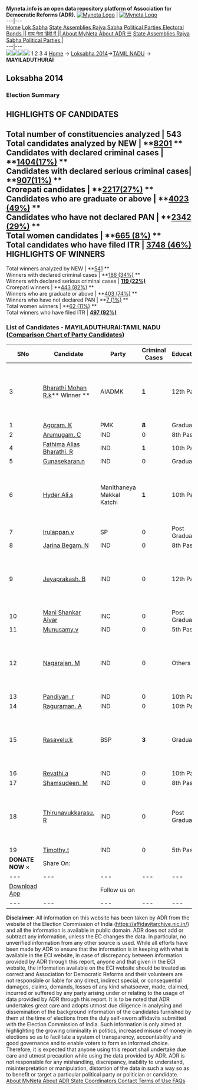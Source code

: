 **Myneta.info is an open data repository platform of Association for Democratic Reforms (ADR).**
[![Myneta Logo](https://www.myneta.info/lib/img/myneta-logo.png)](https://www.myneta.info/) | [![Myneta Logo](https://www.myneta.info/lib/img/adr-logo.png)](https://adrindia.org)  
---|---  
[Home](https://www.myneta.info/) [Lok Sabha](https://www.myneta.info/#ls "Lok Sabha") [ State Assemblies ](https://www.myneta.info/#sa "State Assemblies") [Rajya Sabha](https://www.myneta.info/#rs "Rajya Sabha") [Political Parties ](https://www.myneta.info/party "Political Parties") [ Electoral Bonds ](https://www.myneta.info/electoral_bonds "Electoral Bonds") [ || माय नेता हिंदी में || ](https://translate.google.co.in/translate?prev=hp&hl=en&js=y&u=www.myneta.info&sl=en&tl=hi&history_state0=) [ About MyNeta ](https://adrindia.org/content/about-myneta) [ About ADR ](https://adrindia.org/about-adr/who-we-are) [☰](javascript:void\(0\))
[ State Assemblies ](https://www.myneta.info/#sa "State Assemblies") [ Rajya Sabha ](https://www.myneta.info/#rs "Rajya Sabha") [ Political Parties ](https://www.myneta.info/party "Political Parties")
|   
---|---  
![](https://www.myneta.info/lib/img/banner/banner-1.png)![](https://www.myneta.info/lib/img/banner/banner-2.png)![](https://www.myneta.info/lib/img/banner/banner-3.png)![](https://www.myneta.info/lib/img/banner/banner-4.png)
1  2  3  4 
[Home](https://www.myneta.info/) → [Loksabha 2014](https://www.myneta.info/ls2014/)→[TAMIL NADU](https://www.myneta.info/ls2014/index.php?action=show_constituencies&state_id=22) → **MAYILADUTHURAI**
### 
## Loksabha 2014
###  Election Summary 
HIGHLIGHTS OF CANDIDATES  
---  
Total number of constituencies analyzed |  543   
Total candidates analyzed by NEW | **[8201](https://www.myneta.info/ls2014/index.php?action=summary&subAction=candidates_analyzed&sort=candidate#summary) **  
Candidates with declared criminal cases | **[1404(17%)](https://www.myneta.info/ls2014/index.php?action=summary&subAction=crime&sort=candidate#summary) **  
Candidates with declared serious criminal cases| **[907(11%)](https://www.myneta.info/ls2014/index.php?action=summary&subAction=serious_crime&sort=candidate#summary) **  
Crorepati candidates | **[2217(27%)](https://www.myneta.info/ls2014/index.php?action=summary&subAction=crorepati&sort=candidate#summary) **  
Candidates who are graduate or above | **[4023 (49%)](https://www.myneta.info/ls2014/index.php?action=summary&subAction=education&sort=candidate#summary) **  
Candidates who have not declared PAN | **[2342 (29%)](https://www.myneta.info/ls2014/index.php?action=summary&subAction=without_pan&sort=candidate#summary) **  
Total women candidates | **[665 (8%)](https://www.myneta.info/ls2014/index.php?action=summary&subAction=women_candidate&sort=candidate#summary) **  
Total candidates who have filed ITR | [**3748 (46%)**](https://www.myneta.info/ls2014/index.php?action=summary&subAction=filed_itr&sort=candidate#summary)  
HIGHLIGHTS OF WINNERS  
---  
Total winners analyzed by NEW | **[541](https://www.myneta.info/ls2014/index.php?action=summary&subAction=winner_analyzed&sort=candidate#summary) **  
Winners with declared criminal cases | **[186 (34%)](https://www.myneta.info/ls2014/index.php?action=summary&subAction=winner_crime&sort=candidate#summary) **  
Winners with declared serious criminal cases | **[119 (22%)](https://www.myneta.info/ls2014/index.php?action=summary&subAction=winner_serious_crime&sort=candidate#summary)**  
Crorepati winners | **[443 (82%)](https://www.myneta.info/ls2014/index.php?action=summary&subAction=winner_crorepati&sort=candidate#summary) **  
Winners who are graduate or above | **[403 (74%)](https://www.myneta.info/ls2014/index.php?action=summary&subAction=winner_education&sort=candidate#summary) **  
Winners who have not declared PAN | **[7 (1%)](https://www.myneta.info/ls2014/index.php?action=summary&subAction=winner_without_pan&sort=candidate#summary) **  
Total women winners | **[62 (11%)](https://www.myneta.info/ls2014/index.php?action=summary&subAction=winner_women&sort=candidate#summary) **  
Total winners who have filed ITR | [**497 (92%)**](https://www.myneta.info/ls2014/index.php?action=summary&subAction=winner_filed_itr&sort=candidate#summary)  
### List of Candidates - MAYILADUTHURAI:TAMIL NADU ([Comparison Chart of Party Candidates](https://www.myneta.info/ls2014/comparisonchart.php?constituency_id=500))
SNo | Candidate| Party| Criminal Cases| Education| Age| Total Assets| Liabilities  
---|---|---|---|---|---|---|---  
3  | [Bharathi Mohan R.k](https://www.myneta.info/ls2014/candidate.php?candidate_id=7075)** Winner ** | AIADMK | **1** | 12th Pass| 47 | ![](https://myneta.info/image_v2.php?myneta_folder=ls2014&candidate_id=7075&col=ta) | ![](https://myneta.info/image_v2.php?myneta_folder=ls2014&candidate_id=7075&col=lia)  
1  | [Agoram. K](https://www.myneta.info/ls2014/candidate.php?candidate_id=7078) | PMK | **8** | Graduate| 45 | Rs 60,97,180 ~ 60 Lacs+ | Rs 30,45,000 ~ 30 Lacs+  
2  | [Arumugam. C](https://www.myneta.info/ls2014/candidate.php?candidate_id=7081) | IND | 0 | 8th Pass| 61 | Rs 7,89,651 ~ 7 Lacs+ | Rs 1,12,500 ~ 1 Lacs+  
4  | [Fathima Alias Bharathi. R](https://www.myneta.info/ls2014/candidate.php?candidate_id=7088) | IND | **1** | 10th Pass| 41 | Rs 8,08,518 ~ 8 Lacs+ | Rs 1,90,000 ~ 1 Lacs+  
5  | [Gunasekaran.n](https://www.myneta.info/ls2014/candidate.php?candidate_id=7082) | IND | 0 | Graduate| 52 | Rs 55,500 ~ 55 Thou+ | Rs 0 ~   
6  | [Hyder Ali.s](https://www.myneta.info/ls2014/candidate.php?candidate_id=7080) | Manithaneya Makkal Katchi | **1** | 10th Pass| 57 | ![](https://myneta.info/image_v2.php?myneta_folder=ls2014&candidate_id=7080&col=ta) | ![](https://myneta.info/image_v2.php?myneta_folder=ls2014&candidate_id=7080&col=lia)  
7  | [Irulappan.v](https://www.myneta.info/ls2014/candidate.php?candidate_id=7079) | SP | 0 | Post Graduate| 63 | Rs 1,05,26,000 ~ 1 Crore+ | Rs 0 ~   
8  | [Jarina Begam. N](https://www.myneta.info/ls2014/candidate.php?candidate_id=7092) | IND | 0 | 8th Pass| 36 | Rs 7,10,000 ~ 7 Lacs+ | Rs 0 ~   
9  | [Jeyaprakash. B](https://www.myneta.info/ls2014/candidate.php?candidate_id=7093) | IND | 0 | 12th Pass| 34 | ![](https://myneta.info/image_v2.php?myneta_folder=ls2014&candidate_id=7093&col=ta) | ![](https://myneta.info/image_v2.php?myneta_folder=ls2014&candidate_id=7093&col=lia)  
10  | [Mani Shankar Aiyar](https://www.myneta.info/ls2014/candidate.php?candidate_id=7076) | INC | 0 | Post Graduate| 73 | Rs 8,43,19,020 ~ 8 Crore+ | Rs 45,26,676 ~ 45 Lacs+  
11  | [Munusamy.v](https://www.myneta.info/ls2014/candidate.php?candidate_id=7089) | IND | 0 | 5th Pass| 53 | Rs 1,10,000 ~ 1 Lacs+ | Rs 0 ~   
12  | [Nagarajan. M](https://www.myneta.info/ls2014/candidate.php?candidate_id=7086) | IND | 0 | Others| 39 | ![](https://myneta.info/image_v2.php?myneta_folder=ls2014&candidate_id=7086&col=ta) | ![](https://myneta.info/image_v2.php?myneta_folder=ls2014&candidate_id=7086&col=lia)  
13  | [Pandiyan .r](https://www.myneta.info/ls2014/candidate.php?candidate_id=7087) | IND | 0 | 10th Pass| 38 | Rs 7,69,965 ~ 7 Lacs+ | Rs 0 ~   
14  | [Raguraman. A](https://www.myneta.info/ls2014/candidate.php?candidate_id=7090) | IND | 0 | 10th Pass| 33 | Rs 5,52,881 ~ 5 Lacs+ | Rs 0 ~   
15  | [Rasavelu.k](https://www.myneta.info/ls2014/candidate.php?candidate_id=7077) | BSP | **3** | Graduate| 57 | ![](https://myneta.info/image_v2.php?myneta_folder=ls2014&candidate_id=7077&col=ta) | ![](https://myneta.info/image_v2.php?myneta_folder=ls2014&candidate_id=7077&col=lia)  
16  | [Revathi.a](https://www.myneta.info/ls2014/candidate.php?candidate_id=7091) | IND | 0 | 10th Pass| 34 | Rs 60,97,180 ~ 60 Lacs+ | Rs 30,45,000 ~ 30 Lacs+  
17  | [Shamsudeen. M](https://www.myneta.info/ls2014/candidate.php?candidate_id=7083) | IND | 0 | 8th Pass| 53 | Rs 3,52,590 ~ 3 Lacs+ | Rs 0 ~   
18  | [Thirunavukkarasu. R](https://www.myneta.info/ls2014/candidate.php?candidate_id=7084) | IND | 0 | Post Graduate| 74 | ![](https://myneta.info/image_v2.php?myneta_folder=ls2014&candidate_id=7084&col=ta) | ![](https://myneta.info/image_v2.php?myneta_folder=ls2014&candidate_id=7084&col=lia)  
19  | [Timothy.t](https://www.myneta.info/ls2014/candidate.php?candidate_id=7085) | IND | 0 | 5th Pass| 52 | Rs 5,42,922 ~ 5 Lacs+ | Rs 0 ~   
|  **DONATE NOW** × |  Share On:  | [](https://api.whatsapp.com/send?text=https%3A%2F%2Fmyneta.info%2Fpunjab2022%2Findex.php%3Faction%3Dshow_constituencies%26state_id%3D19) | [](https://www.facebook.com/sharer/sharer.php?u=https%3A%2F%2Fmyneta.info%2Fpunjab2022%2Findex.php%3Faction%3Dshow_constituencies%26state_id%3D19) | [](https://twitter.com/share?url=https%3A%2F%2Fmyneta.info%2Fpunjab2022%2Findex.php%3Faction%3Dshow_constituencies%26state_id%3D19)  
---|---|---|---|---  
| [ Download App ](https://play.google.com/store/apps/details?id=com.webrosoft.myneta1&pcampaignid=pcampaignidMKT-Other-global-all-co-prtnr-py-PartBadge-Mar2515-1) | [](https://play.google.com/store/apps/details?id=com.webrosoft.myneta1&pcampaignid=pcampaignidMKT-Other-global-all-co-prtnr-py-PartBadge-Mar2515-1) |  Follow us on  | [](https://www.facebook.com/adrindia.org/) | [](https://twitter.com/adrspeaks) | [](https://groups.google.com/g/national-election-watch?hl=en&pli=1) | [](https://www.instagram.com/adrspeaks/) | [](https://www.youtube.com/user/adrspeaks) | [](https://sharechat.com/profile/adrspeaks)  
---|---|---|---|---|---|---|---|---  
**Disclaimer:** All information on this website has been taken by ADR from the website of the Election Commission of India (https://affidavitarchive.nic.in/) and all the information is available in public domain. ADR does not add or subtract any information, unless the EC changes the data. In particular, no unverified information from any other source is used. While all efforts have been made by ADR to ensure that the information is in keeping with what is available in the ECI website, in case of discrepancy between information provided by ADR through this report, anyone and that given in the ECI website, the information available on the ECI website should be treated as correct and Association for Democratic Reforms and their volunteers are not responsible or liable for any direct, indirect special, or consequential damages, claims, demands, losses of any kind whatsoever, made, claimed, incurred or suffered by any party arising under or relating to the usage of data provided by ADR through this report. It is to be noted that ADR undertakes great care and adopts utmost due diligence in analysing and dissemination of the background information of the candidates furnished by them at the time of elections from the duly self-sworn affidavits submitted with the Election Commission of India. Such information is only aimed at highlighting the growing criminality in politics, increased misuse of money in elections so as to facilitate a system of transparency, accountability and good governance and to enable voters to form an informed choice. Therefore, it is expected that anyone using this report shall undertake due care and utmost precaution while using the data provided by ADR. ADR is not responsible for any mishandling, discrepancy, inability to understand, misinterpretation or manipulation, distortion of the data in such a way so as to benefit or target a particular political party or politician or candidate. 
[ About MyNeta ](https://adrindia.org/content/about-myneta) [ About ADR ](https://adrindia.org/about-adr/who-we-are) [ State Coordinators ](https://adrindia.org/about-adr/state-coordinators) [ Contact ](https://adrindia.org/contact-us) [ Terms of Use ](https://adrindia.org/content/adr-terms-use) [ FAQs ](https://adrindia.org/content/faqs)
